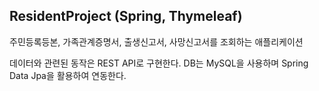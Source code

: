 ## ResidentProject (Spring, Thymeleaf)
주민등록등본, 가족관계증명서, 출생신고서, 사망신고서를 조회하는 애플리케이션

데이터와 관련된 동작은 REST API로 구현한다. DB는 MySQL을 사용하며 Spring Data Jpa을 활용하여 연동한다.

